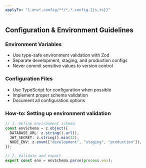 ```yaml
---
applyTo: "{.env*,config/**/*,*.config.{js,ts}}"
---
```


## Configuration & Environment Guidelines

### Environment Variables

- Use type-safe environment validation with Zod
- Separate development, staging, and production configs
- Never commit sensitive values to version control

### Configuration Files

- Use TypeScript for configuration when possible
- Implement proper schema validation
- Document all configuration options

### How-to: Setting up environment validation

```typescript
// 1. Define environment schema
const envSchema = z.object({
  DATABASE_URL: z.string().url(),
  JWT_SECRET: z.string().min(32),
  NODE_ENV: z.enum(["development", "staging", "production"]),
});

// 2. Validate and export
export const env = envSchema.parse(process.env);
```
